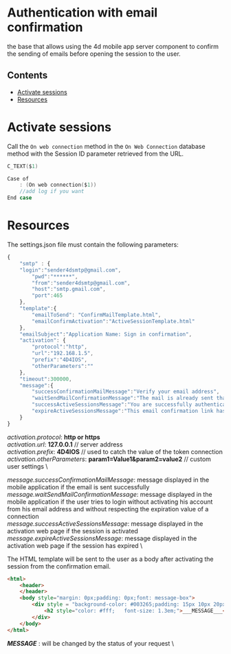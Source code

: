 # Authentication with email confirmation

the base that allows using the 4d mobile app server component to confirm the sending of emails before opening the session to the user.

##  Contents ##
- [Activate sessions](#ActivateSessions)
- [Resources](#Resources)

# Activate sessions ##

Call the ` On web connection ` method in the  ` On Web Connection ` database  method with the Session ID parameter retrieved from the URL.

```swift
C_TEXT($1)

Case of 
	: (On web connection($1))
    //add log if you want
End case 
```


# Resources ##

The settings.json file must contain the following parameters:

```javascript
{
    "smtp" : {
	"login":"sender4dsmtp@gmail.com",
    	"pwd":"******",
    	"from":"sender4dsmtp@gmail.com",
    	"host":"smtp.gmail.com",
    	"port":465
    },
    "template":{    
		"emailToSend": "ConfirmMailTemplate.html",
    	"emailConfirmActivation":"ActiveSessionTemplate.html"
    },
	"emailSubject":"Application Name: Sign in confirmation",
	"activation": {
		"protocol":"http",
		"url":"192.168.1.5",
		"prefix":"4D4IOS",
		"otherParameters":""
	},
	"timeout":300000,
	"message":{
		"successConfirmationMailMessage":"Verify your email address",
		"waitSendMailConfirmationMessage":"The mail is already sent thank you to wait before sending again",
		"successActiveSessionsMessage":"You are successfully authenticated",
		"expireActiveSessionsMessage":"This email confirmation link has expired!"
	}
}
```
*activation.protocol*: **http or https** \
*activation.url*: **127.0.0.1** // server address \
*activation.prefix*: **4D4IOS** // used to catch the value of the token connection \
*activation.otherParameters*: **param1=Value1&param2=value2** // custom user settings \

*message.successConfirmationMailMessage*: message displayed in the mobile application if the email is sent successfully \
*message.waitSendMailConfirmationMessage*: message displayed in the mobile application if the user tries to login without activating his account from his email address and without respecting the expiration value of a connection \
*message.successActiveSessionsMessage*: message displayed in the activation web page if the session is activated \
*message.expireActiveSessionsMessage*: message displayed in the activation web page if the session has expired \

The HTML template will be sent to the user as a body after activating the session from the confirmation email.

```html
<html>
    <header>
    </header>
    <body style="margin: 0px;padding: 0px;font: message-box">
        <div style = "background-color: #003265;padding: 15px 10px 20px 20px;margin: 0px;">
            <h2 style="color: #fff;   font-size: 1.3em;">___MESSAGE___</h2>
        </div>
    </body>
</html>
```
*___MESSAGE___* : will be changed by the status of your request \